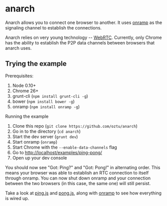# anarch

Anarch allows you to connect one browser to another. It uses [onramp](https://github.com/oztu/onramp) as the signaling
channel to establish the connections.

Anarch relies on very young technology -- [WebRTC](http://www.webrtc.org/). Currently, only Chrome has the 
ability to establish the P2P data channels between browsers that anarch uses.

## Trying the example

Prerequisites:

1. Node 0.10+
2. Chrome 26+
3. grunt-cli (`npm install grunt-cli -g`)
4. bower (`npm install bower -g`)
5. onramp (`npm install onramp -g`)

Running the example

1. Clone this repo (`git clone https://github.com/oztu/anarch`)
2. Go in to the directory (`cd anarch`)
3. Start the dev server (`grunt dev`)
4. Start onramp (`onramp`)
5. Start Chrome with the `--enable-data-channels` flag
6. Go to [http://localhost/examples/ping-pong/](http://localhost/examples/ping-pong/)
7. Open up your dev console

You should now see "Got: Ping?" and "Got: Pong!" in alternating order. This means your browser was able to establish an
RTC connection to itself through onramp. You can now shut down onramp and your connection between the two browsers
(in this case, the same one) will still persist.

Take a look at [ping.js](https://github.com/oztu/anarch/blob/master/examples/ping-pong/ping.js) 
and [pong.js](https://github.com/oztu/anarch/blob/master/examples/ping-pong/pong.js), along with 
[onramp](https://github.com/oztu/onramp/blob/master/bin/onramp) to see how everything is wired up.

